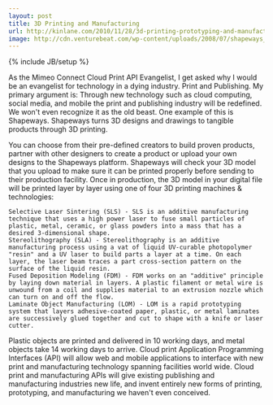 ```yaml
---
layout: post
title: 3D Printing and Manufacturing
url: http://kinlane.com/2010/11/28/3d-printing-prototyping-and-manufacturing/
image: http://cdn.venturebeat.com/wp-content/uploads/2008/07/shapeways_logo.png
---
```

{% include JB/setup %}
As the Mimeo Connect Cloud Print API Evangelist, I get asked why I would be an evangelist for technology in a dying industry.  Print and Publishing.
My primary argument is: Through new technology such as cloud computing, social media, and mobile the print and publishing industry will be redefined.  We won't even recognize it as the old beast.
One example of this is Shapeways.  Shapeways turns 3D designs and drawings to tangible products through 3D printing.

You can choose from their pre-defined creators to build proven products, partner with other designers to create a product or upload your own designs to the Shapeways platform.
Shapeways will check your 3D model that you upload to make sure it can be printed properly before sending to their production facility.
Once in production, the 3D model in your digital file will be printed layer by layer using one of four 3D printing machines &amp; technologies:

	Selective Laser Sintering (SLS) - SLS is an additive manufacturing technique that uses a high power laser to fuse small particles of plastic, metal, ceramic, or glass powders into a mass that has a desired 3-dimensional shape.
	Stereolithography (SLA) - Stereolithography is an additive manufacturing process using a vat of liquid UV-curable photopolymer "resin" and a UV laser to build parts a layer at a time. On each layer, the laser beam traces a part cross-section pattern on the surface of the liquid resin.
	Fused Deposition Modeling (FDM) - FDM works on an "additive" principle by laying down material in layers. A plastic filament or metal wire is unwound from a coil and supplies material to an extrusion nozzle which can turn on and off the flow.
	Laminate Object Manufacturing (LOM) - LOM is a rapid prototyping system that layers adhesive-coated paper, plastic, or metal laminates are successively glued together and cut to shape with a knife or laser cutter.

Plastic objects are printed and delivered in 10 working days, and metal objects take 14 working days to arrive.
Cloud print Application Programming Interfaces (API) will allow web and mobile applications to interface with new print and manufacturing technology spanning facilities world wide.
Cloud print and manufacturing APIs will give existing publishing and manufacturing industries new life, and invent entirely new forms of printing, prototyping, and manufacturing we haven't even conceived.